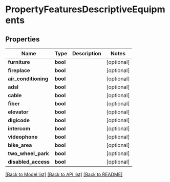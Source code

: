 # PropertyFeaturesDescriptiveEquipments

## Properties
Name | Type | Description | Notes
------------ | ------------- | ------------- | -------------
**furniture** | **bool** |  | [optional] 
**fireplace** | **bool** |  | [optional] 
**air_conditioning** | **bool** |  | [optional] 
**adsl** | **bool** |  | [optional] 
**cable** | **bool** |  | [optional] 
**fiber** | **bool** |  | [optional] 
**elevator** | **bool** |  | [optional] 
**digicode** | **bool** |  | [optional] 
**intercom** | **bool** |  | [optional] 
**videophone** | **bool** |  | [optional] 
**bike_area** | **bool** |  | [optional] 
**two_wheel_park** | **bool** |  | [optional] 
**disabled_access** | **bool** |  | [optional] 

[[Back to Model list]](../README.md#documentation-for-models) [[Back to API list]](../README.md#documentation-for-api-endpoints) [[Back to README]](../README.md)


